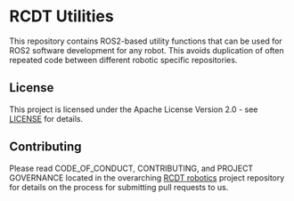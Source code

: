 <!--
SPDX-FileCopyrightText: Alliander N. V.

SPDX-License-Identifier: Apache-2.0
-->

# RCDT Utilities

This repository contains ROS2-based utility functions that can be used for ROS2 software development for any robot. This avoids duplication of often repeated code between different robotic specific repositories.

## License

This project is licensed under the Apache License Version 2.0 - see [LICENSE](LICENSE) for details.

## Contributing

Please read CODE_OF_CONDUCT, CONTRIBUTING, and PROJECT GOVERNANCE located in the overarching [RCDT robotics](https://github.com/alliander-opensource/rcdt_robotics) project repository for details on the process for submitting pull requests to us.
